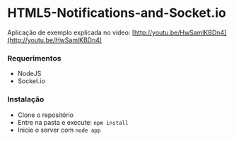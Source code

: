 HTML5-Notifications-and-Socket.io
=================================


Aplicação de exemplo explicada no vídeo: [http://youtu.be/HwSamlKBDn4](http://youtu.be/HwSamlKBDn4)


### Requerimentos
* NodeJS
* Socket.io

### Instalação
* Clone o repositório
* Entre na pasta e execute: `npm install`
* Inicie o server com `node app`
